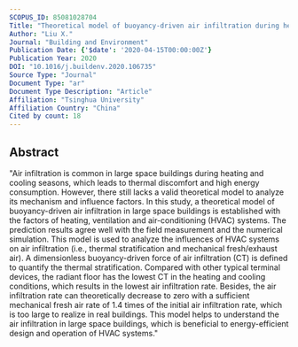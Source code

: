 ```yaml
---
SCOPUS_ID: 85081028704
Title: "Theoretical model of buoyancy-driven air infiltration during heating/cooling seasons in large space buildings"
Author: "Liu X."
Journal: "Building and Environment"
Publication Date: {'$date': '2020-04-15T00:00:00Z'}
Publication Year: 2020
DOI: "10.1016/j.buildenv.2020.106735"
Source Type: "Journal"
Document Type: "ar"
Document Type Description: "Article"
Affiliation: "Tsinghua University"
Affiliation Country: "China"
Cited by count: 18
---
```


## Abstract
"Air infiltration is common in large space buildings during heating and cooling seasons, which leads to thermal discomfort and high energy consumption. However, there still lacks a valid theoretical model to analyze its mechanism and influence factors. In this study, a theoretical model of buoyancy-driven air infiltration in large space buildings is established with the factors of heating, ventilation and air-conditioning (HVAC) systems. The prediction results agree well with the field measurement and the numerical simulation. This model is used to analyze the influences of HVAC systems on air infiltration (i.e., thermal stratification and mechanical fresh/exhaust air). A dimensionless buoyancy-driven force of air infiltration (CT) is defined to quantify the thermal stratification. Compared with other typical terminal devices, the radiant floor has the lowest CT in the heating and cooling conditions, which results in the lowest air infiltration rate. Besides, the air infiltration rate can theoretically decrease to zero with a sufficient mechanical fresh air rate of 1.4 times of the initial air infiltration rate, which is too large to realize in real buildings. This model helps to understand the air infiltration in large space buildings, which is beneficial to energy-efficient design and operation of HVAC systems."
